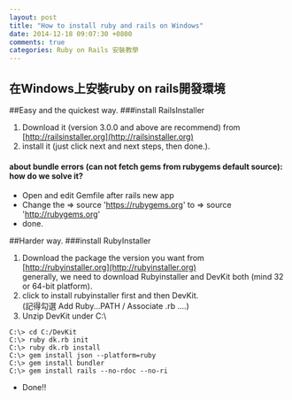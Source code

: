 ```yaml
---
layout: post
title: "How to install ruby and rails on Windows"
date: 2014-12-18 09:07:30 +0800
comments: true
categories: Ruby on Rails 安裝教學
---
```

## 在Windows上安裝ruby on rails開發環境

##Easy and the quickest way.
###install RailsInstaller
1. Download it (version 3.0.0 and above are recommend)
from [http://railsinstaller.org](http://railsinstaller.org)
2. install it (just click next and next steps, then done.).

#### about bundle errors (can not fetch gems from rubygems default source): how do we solve it?
- Open and edit Gemfile after rails new app
- Change the => source 'https://rubygems.org' to => source 'http://rubygems.org'
- done.

<!--more-->

##Harder way.
###install RubyInstaller
1. Download the package the version you want from [http://rubyinstaller.org](http://rubyinstaller.org)  
generally, we need to download Rubyinstaller and DevKit both (mind 32 or 64-bit platform).
2. click to install rubyinstaller first and then DevKit.  
(記得勾選 Add Ruby...PATH / Associate .rb ....)
3. Unzip DevKit under C:\
```
C:\> cd C:/DevKit
C:\> ruby dk.rb init
C:\> ruby dk.rb install
C:\> gem install json --platform=ruby 
C:\> gem install bundler
C:\> gem install rails --no-rdoc --no-ri
```
- Done!!